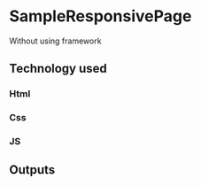 # SampleResponsivePage
Without using framework
## Technology used 
### Html
### Css
### JS

## Outputs
<a href="https://github.com/dixitji99/SampleResponsivePage/blob/main/pixel%202.JPG"></a>
